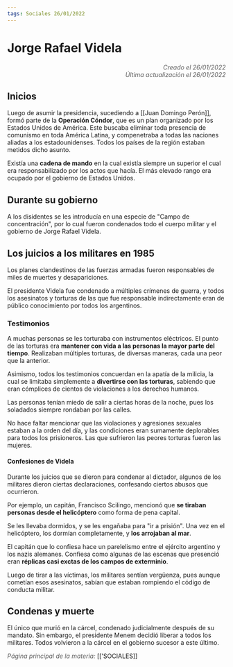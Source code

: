 ```yaml
---
tags: Sociales 26/01/2022
---
```


# Jorge Rafael Videla
<div style="text-align: right; opacity: 0.7; font-style: italic;">Creado el 26/01/2022</div>
<div style="text-align: right; opacity: 0.7; font-style: italic;">Última actualización el 26/01/2022</div>

## Inicios

Luego de asumir la presidencia, sucediendo a [[Juan Domingo Perón]], formó parte de la **Operación Cóndor**, que es un plan organizado por los Estados Unidos de América.
Este buscaba eliminar toda presencia de comunismo en toda América Latina, y compenetraba a todas las naciones aliadas a los estadounidenses. Todos los países de la región estaban metidos dicho asunto.

Existía una **cadena de mando** en la cual existía siempre un superior el cual era responsabilizado por los actos que hacía. El más elevado rango era ocupado por el gobierno de Estados Unidos.

## Durante su gobierno

A los disidentes se les introducía en una especie de "Campo de concentración", por lo cual fueron condenados todo el cuerpo militar y el gobierno de Jorge Rafael Videla.

## Los juicios a los militares en 1985

Los planes clandestinos de las fuerzas armadas fueron responsables de miles de muertes y desapariciones.

El presidente Videla fue condenado a múltiples crímenes de guerra, y todos los asesinatos y torturas de las que fue responsable indirectamente eran de público conocimiento por todos los argentinos.

### Testimonios

A muchas personas se les torturaba con instrumentos eléctricos.
El punto de las torturas era **mantener con vida a las personas la mayor parte del tiempo**. 
Realizaban múltiples torturas, de diversas maneras, cada una peor que la anterior.

Asimismo, todos los testimonios concuerdan en la apatía de la milicia, la cual se limitaba simplemente a **divertirse con las torturas**, sabiendo que eran cómplices de cientos de violaciones a los derechos humanos.

Las personas tenían miedo de salir a ciertas horas de la noche, pues los soladados siempre rondaban por las calles.

No hace faltar mencionar que las violaciones y agresiones sexuales estaban a la orden del día, y las condiciones eran sumamente deplorables para todos los prisioneros. Las que sufrieron las peores torturas fueron las mujeres.

#### Confesiones de Videla

Durante los juicios que se dieron para condenar al dictador, algunos de los militares dieron ciertas declaraciones, confesando ciertos abusos que ocurrieron.

Por ejemplo, un capitán, Francisco Scilingo, mencionó que **se tiraban personas desde el helicóptero** como forma de pena capital.

Se les llevaba dormidos, y se les engañaba para "ir a prisión". Una vez en el helicóptero, los dormían completamente, y **los arrojaban al mar**.

El capitán que lo confiesa hace un parelelismo entre el ejército argentino y los nazis alemanes.
Confiesa como algunas de las escenas que presenció eran **réplicas casi exctas de los campos de exterminio**.

Luego de tirar a las víctimas, los militares sentían vergüenza, pues aunque cometían esos asesinatos, sabían que estaban rompiendo el código de conducta militar.

## Condenas y muerte

El único que murió en la cárcel, condenado judicialmente después de su mandato.
Sin embargo, el presidente Menem decidió liberar a todos los militares. Todos volvieron a la cárcel en el gobierno sucesor a este último.

<span style="opacity: 0.7; font-style: italic;">Página principal de la materia:</span> [['SOCIALES]]